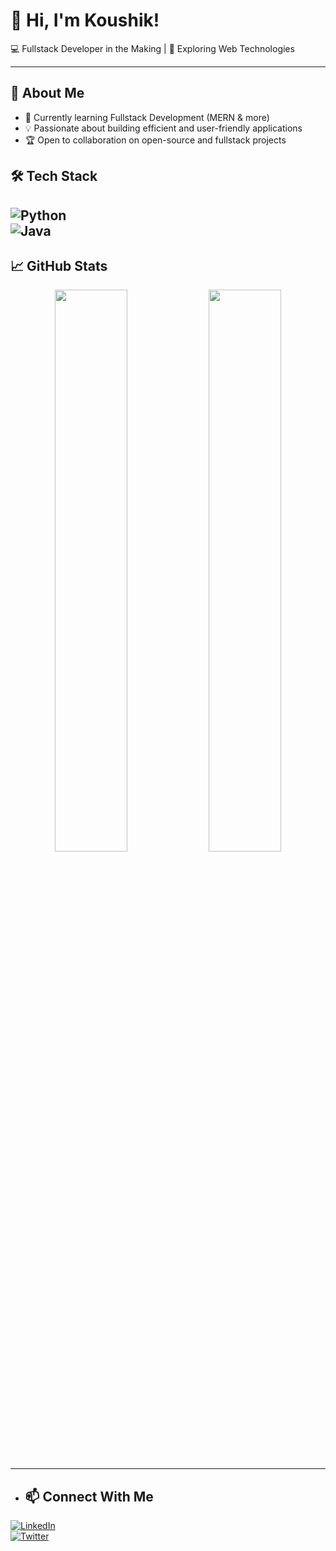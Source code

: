 # 👋 Hi, I'm Koushik!  
💻 Fullstack Developer in the Making | 🚀 Exploring Web Technologies  

---

## 🌟 About Me  
- 🌱 Currently learning Fullstack Development (MERN & more)  
- 💡 Passionate about building efficient and user-friendly applications  
- 🏆 Open to collaboration on open-source and fullstack projects

## 🛠️ Tech Stack
![Python](https://img.shields.io/badge/Python-3776AB?style=for-the-badge&logo=python&logoColor=white)  
![Java](https://img.shields.io/badge/Java-ED8B00?style=for-the-badge&logo=openjdk&logoColor=white)
---
## 📈 GitHub Stats  
<p align="center">
  <img width="48%" src="https://github-readme-stats.vercel.app/api?username=koushikgptREAL&show_icons=true&theme=dark" />
  <img width="48%" src="https://github-readme-streak-stats.herokuapp.com/?user=koushikgptREAL&theme=dark" />
</p>

---
- ## 📫 Connect With Me  
[![LinkedIn](https://img.shields.io/badge/LinkedIn-0A66C2?style=for-the-badge&logo=linkedin&logoColor=white)](https://www.linkedin.com/in/your-linkedin-url)  
[![Twitter](https://img.shields.io/badge/Twitter-1DA1F2?style=for-the-badge&logo=twitter&logoColor=white)](https://twitter.com/your-twitter-handle)  
